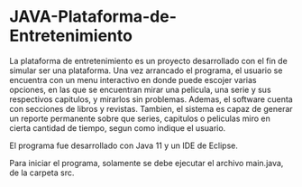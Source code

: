 # JAVA-Plataforma-de-Entretenimiento
La plataforma de entretenimiento es un proyecto desarrollado con el fin de simular ser una plataforma. Una vez arrancado el programa, el usuario se encuentra con un menu interactivo en donde puede escojer varias opciones, en las que se encuentran mirar una pelicula, una serie y sus respectivos capitulos, y mirarlos sin problemas. Ademas, el software cuenta con secciones de libros y revistas. Tambien, el sistema es capaz de generar un reporte permanente sobre que series, capitulos o peliculas miro en cierta cantidad de tiempo, segun como indique el usuario. 

El programa fue desarrollado con Java 11 y un IDE de Eclipse. 

Para iniciar el programa, solamente se debe ejecutar el archivo main.java, de la carpeta src.
